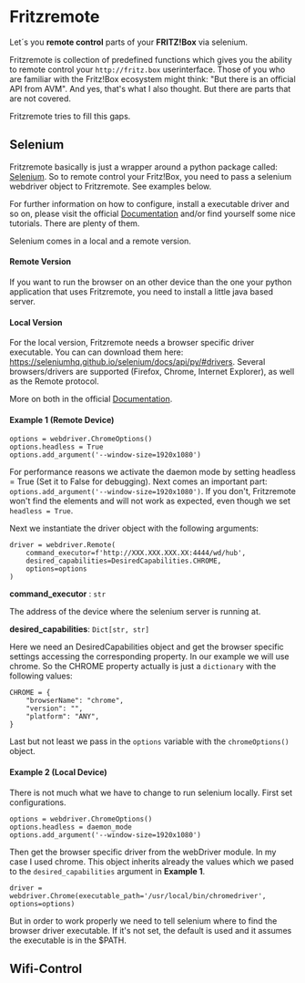 Fritzremote
============
Let´s you **remote control** parts of your **FRITZ!Box** via selenium.

Fritzremote is collection of predefined functions which gives you the ability to remote control your `http://fritz.box` 
userinterface. Those of you who are familiar with the Fritz!Box ecosystem might think: "But there is an official API 
from AVM". And yes, that's what I also thought. But there are parts that are not covered. 

Fritzremote tries to fill this gaps.

Selenium
-------------
Fritzremote basically is just a wrapper around a python package called: [Selenium](https://pypi.org/project/selenium/).
So to remote control your Fritz!Box, you need to pass a selenium webdriver object to Fritzremote. See examples below.

For further information on how to configure, install a executable driver and so on, please visit the official 
[Documentation](https://selenium-python.readthedocs.io/) and/or find yourself some nice tutorials.
There are plenty of them.

Selenium comes in a local and a remote version. 

#### Remote Version
If you want to run the browser on an other device than the one your
python application that uses Fritzremote, you need to install a little java based server. 

#### Local Version
For the local version, Fritzremote needs a browser specific driver executable. You can can download them
here: https://seleniumhq.github.io/selenium/docs/api/py/#drivers. Several browsers/drivers are supported 
(Firefox, Chrome, Internet Explorer), as well as the Remote protocol.

More on both in the official [Documentation](https://selenium-python.readthedocs.io/).

#### Example 1 (Remote Device)
    
    options = webdriver.ChromeOptions()
    options.headless = True
    options.add_argument('--window-size=1920x1080')

For performance reasons we activate the daemon mode by setting headless = True (Set it to False for debugging).
Next comes an important part: `options.add_argument('--window-size=1920x1080')`. If you don't, Fritzremote won't find
the elements and will not work as expected, even though we set `headless = True`.

Next we instantiate the driver object with the following arguments:

    driver = webdriver.Remote(
        command_executor=f'http://XXX.XXX.XXX.XX:4444/wd/hub',
        desired_capabilities=DesiredCapabilities.CHROME,
        options=options
    )

**command_executor** : `str`

The address of the device where the selenium server is running at.

**desired_capabilities**: `Dict[str, str]`
 
Here we need an DesiredCapabilities object and get the browser specific settings accessing the corresponding property.
In our example we will use chrome. So the CHROME property actually is just a `dictionary` with the following values:

    CHROME = {
        "browserName": "chrome",
        "version": "",
        "platform": "ANY",
    }
    
Last but not least we pass in the `options` variable with the `chromeOptions()` object.


#### Example 2 (Local Device)

There is not much what we have to change to run selenium locally. First set configurations.

    options = webdriver.ChromeOptions()
    options.headless = daemon_mode
    options.add_argument('--window-size=1920x1080')
    
Then get the browser specific driver from the webDriver module. In my case I used chrome. This object inherits
already the values which we pased to the `desired_capabilities` argument in **Example 1**.

    driver = webdriver.Chrome(executable_path='/usr/local/bin/chromedriver', options=options)
    
But in order to work properly we need to tell selenium where to find the browser driver executable. If it's not set,
the default is used and it assumes the executable is in the $PATH.

Wifi-Control
-------------
